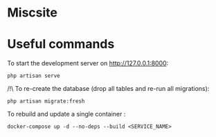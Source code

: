# Miscsite


# Useful commands

To start the development server on <http://127.0.0.1:8000>:
```
php artisan serve
```

/!\ To re-create the database (drop all tables and re-run all migrations):
```
php artisan migrate:fresh
```

To rebuild and update a single container :
```
docker-compose up -d --no-deps --build <SERVICE_NAME>
```
